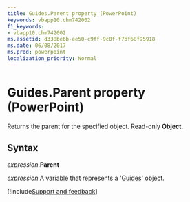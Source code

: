 ```yaml
---
title: Guides.Parent property (PowerPoint)
keywords: vbapp10.chm742002
f1_keywords:
- vbapp10.chm742002
ms.assetid: d338be6b-ee50-c9ff-9c0f-f7bf68f95918
ms.date: 06/08/2017
ms.prod: powerpoint
localization_priority: Normal
---
```



# Guides.Parent property (PowerPoint)

Returns the parent for the specified object. Read-only  **Object**.


## Syntax

_expression_.**Parent**

_expression_ A variable that represents a '[Guides](PowerPoint.guides.md)' object.

[!include[Support and feedback](~/includes/feedback-boilerplate.md)]